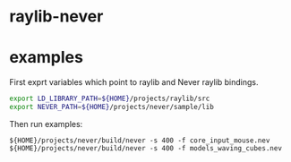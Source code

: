 # raylib-never

# examples

First exprt variables which point to raylib and Never raylib bindings.

```bash
export LD_LIBRARY_PATH=${HOME}/projects/raylib/src
export NEVER_PATH=${HOME}/projects/never/sample/lib
```

Then run examples:

```
${HOME}/projects/never/build/never -s 400 -f core_input_mouse.nev
${HOME}/projects/never/build/never -s 400 -f models_waving_cubes.nev
```

